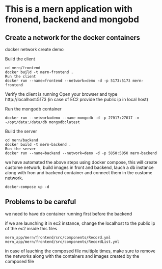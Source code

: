 # This is a mern application with fronend, backend and mongobd 

## Create a network for the docker containers
docker network create demo

Build the client
~~~
cd mern/frontend
docker build -t mern-frontend .
Run the client
docker run --name=frontend --network=demo -d -p 5173:5173 mern-frontend
~~~
Verify the client is running
Open your browser and type http://localhost:5173 (in case of EC2 provide the public ip in local host)

Run the mongodb container
~~~
docker run --network=demo --name mongodb -d -p 27017:27017 -v ~/opt/data:/data/db mongodb:latest
~~~
Build the server
~~~
cd mern/backend
docker build -t mern-backend .
Run the server
docker run --name=backend --network=demo -d -p 5050:5050 mern-backend
~~~
we have automated the above steps using docker compose, this will create custome network, build images in front and backend, lauch a db instance along with fron and backend container and connect them in the custome network.
~~~
docker-compose up -d
~~~

## Problems to be careful
we need to have db container running first before the backend

if we are launching it in ec2 instance, change the localhost to the public ip of the ec2 inside this files
~~~
mern_app/mern/frontend/src/components/Record.yml
mern_app/mern/frontend/src/components/RecordList.yml
~~~
in case of lauching the composed file multiple times, make sure to remove the networks along with the containers and images created by the composed file 

